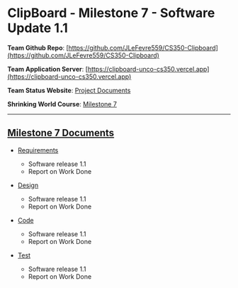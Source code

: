 # ClipBoard - Milestone 7 - Software Update 1.1

**Team Github Repo**:  [https://github.com/JLeFevre559/CS350-Clipboard](https://github.com/JLeFevre559/CS350-Clipboard)

**Team Application Server**:  [https://clipboard-unco-cs350.vercel.app](https://clipboard-unco-cs350.vercel.app)

**Team Status Website**:  [Project Documents](https://github.com/JLeFevre559/CS350-Clipboard/tree/main/Documents)

**Shrinking World Course**: [Milestone 7](https://shrinking-world.com/sweng/m7-Index.md)

---

## [Milestone 7 Documents](https://github.com/JLeFevre559/CS350-Clipboard/tree/main/Documents/Milestone-7)

* [Requirements](https://github.com/JLeFevre559/CS350-Clipboard/tree/main/Documents/Milestone-7/Requirements) 
    * Software release 1.1
    * Report on Work Done

* [Design](https://github.com/JLeFevre559/CS350-Clipboard/tree/main/Documents/Milestone-7/Design)
    * Software release 1.1
    * Report on Work Done

* [Code](https://github.com/JLeFevre559/CS350-Clipboard/tree/main/Documents/Milestone-7/Code)
    * Software release 1.1
    * Report on Work Done

* [Test](https://github.com/JLeFevre559/CS350-Clipboard/tree/main/Documents/Milestone-7/Test)
    * Software release 1.1
    * Report on Work Done